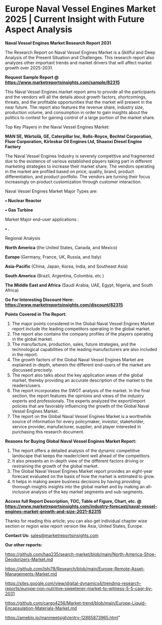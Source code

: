  # Europe Naval Vessel Engines Market 2025 | Current Insight with Future Aspect Analysis

<strong>Naval Vessel Engines Market Research Report 2031</strong>

The Research Report on Naval Vessel Engines Market is a Skillful and Deep Analysis of the Present Situation and Challenges. This research report also analyzes other important trends and market drivers that will affect market growth over 2025-2031.

<strong>Request Sample Report @ <a href=https://www.marketreportsinsights.com/sample/82315>https://www.marketreportsinsights.com/sample/82315</a></strong>

This Naval Vessel Engines market report aims to provide all the participants and the vendors will all the details about growth factors, shortcomings, threats, and the profitable opportunities that the market will present in the near future. The report also features the revenue share, industry size, production volume, and consumption in order to gain insights about the politics to contest for gaining control of a large portion of the market share.

Top Key Players in the Naval Vessel Engines Market:

<strong>MAN SE, Wärtsilä, GE, Caterpillar Inc, Rolls-Royce, Bechtel Corporation, Fluor Corporation, Kirloskar Oil Engines Ltd, Shaanxi Diesel Engine Factory</strong>

The Naval Vessel Engines Industry is severely competitive and fragmented due to the existence of various established players taking part in different marketing strategies to increase their market share. The vendors operating in the market are profiled based on price, quality, brand, product differentiation, and product portfolio. The vendors are turning their focus increasingly on product customization through customer interaction.

Naval Vessel Engines Market Major Types are:

<strong>• Nuclear Reactor

• Gas Turbine</strong>

Market Major end-user applications :

<strong>• .</strong>

Regional Analysis

</u><strong><b>North America</b></strong> (the United States, Canada, and Mexico)

<strong><b>Europe </b></strong>(Germany, France, UK, Russia, and Italy)

<strong><b>Asia-Pacific</b></strong> (China, Japan, Korea, India, and Southeast Asia)

<strong><b>South America</b></strong> (Brazil, Argentina, Colombia, etc.)

<strong><b>The Middle East and Africa</b></strong> (Saudi Arabia, UAE, Egypt, Nigeria, and South Africa)

<strong>Go For Interesting Discount Here: <a href=https://www.marketreportsinsights.com/discount/82315>https://www.marketreportsinsights.com/discount/82315</a></strong>

<strong>Points Covered in The Report:</strong>
<ol>
  <li>The major points considered in the Global Naval Vessel Engines Market report include the leading competitors operating in the global market.</li>
  <li>The report also contains the company profiles of the players operating in the global market.</li>
  <li>The manufacture, production, sales, future strategies, and the technological capabilities of the leading manufacturers are also included in the report.</li>
  <li>The growth factors of the Global Naval Vessel Engines Market are explained in-depth, wherein the different end-users of the market are discussed precisely.</li>
  <li>The report also talks about the key application areas of the global market, thereby providing an accurate description of the market to the readers/users.</li>
  <li>The report incorporates the SWOT analysis of the market. In the final section, the report features the opinions and views of the industry experts and professionals. The experts analyzed the export/import policies that are favorably influencing the growth of the Global Naval Vessel Engines Market.</li>
  <li>The report on the Global Naval Vessel Engines Market is a worthwhile source of information for every policymaker, investor, stakeholder, service provider, manufacturer, supplier, and player interested in purchasing this research document.</li>
</ol>
<strong>Reasons for Buying Global Naval Vessel Engines Market Report:</strong>

<ol>
  <li>The report offers a detailed analysis of the dynamic competitive landscape that keeps the reader/client well ahead of the competitors.</li>
  <li>It also presents an in-depth view of the different factors driving or restraining the growth of the global market.</li>
  <li>The Global Naval Vessel Engines Market report provides an eight-year forecast evaluated on the basis of how the market is estimated to grow.</li>
  <li>It helps in making aware business decisions by having providing thorough insights insights into the global market and by making an all-inclusive analysis of the key market segments and sub-segments.</li>
</ol>
<strong>Access full Report Description, TOC, Table of Figure, Chart, etc. @ <a href=https://www.marketreportsinsights.com/industry-forecast/naval-vessel-engines-market-growth-and-size-2021-82315>https://www.marketreportsinsights.com/industry-forecast/naval-vessel-engines-market-growth-and-size-2021-82315</a></strong>


Thanks for reading this article; you can also get individual chapter wise section or region wise report version like Asia, United States, Europe.

<strong>Contact Us:</strong>
sales@marketreportsinsights.com

<strong>Our other reports:</strong>

<a href=https://github.com/haq235/search-market/blob/main/North-America-Shoe-Deodorizers-Market.md>https://github.com/haq235/search-market/blob/main/North-America-Shoe-Deodorizers-Market.md</a>

<a href=https://github.com/Ishi78/Research/blob/main/Europe-Remote-Asset-Managements-Market.md>https://github.com/Ishi78/Research/blob/main/Europe-Remote-Asset-Managements-Market.md</a>

<a href=https://sites.google.com/view/digital-dynamics4/trending-research-reports/europe-non-nutritive-sweetener-market-to-witness-5-5-cagr-by-2031>https://sites.google.com/view/digital-dynamics4/trending-research-reports/europe-non-nutritive-sweetener-market-to-witness-5-5-cagr-by-2031</a>

<a href=https://github.com/cargo4256/Market-trend/blob/main/Europe-Liquid-Encapsulation-Materials-Market.md>https://github.com/cargo4256/Market-trend/blob/main/Europe-Liquid-Encapsulation-Materials-Market.md</a>

<a href=https://ameblo.jp/manmeetsigh/entry-12885873965.html>https://ameblo.jp/manmeetsigh/entry-12885873965.html</a>"
